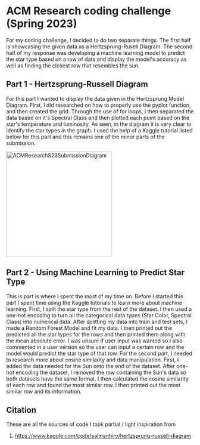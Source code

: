 # ACM Research coding challenge (Spring 2023)

For my coding challenge, I decided to do two separate things. The first half is showcasing the given data as a Hertzsprung-Rusell Diagram. The second half of my response was developing a machine learning model to predict the star type based on a row of data and display the model's accuracy as well as finding the closest row that resembles the sun.

## Part 1 - Hertzsprung-Russell Diagram

For this part I wanted to display the data given in the Hertzsprung Model Diagram. First, I did researched on how to properly use the pyplot function, and then created the grid. Through the use of for loops, I then separated the data based on it's Spectral Class and then plotted each point based on the star's temperature and luminosity. As seen, in the diagram it is very clear to identify the star types in the graph. I used the help of a Kaggle tutorial listed below for this part and this remains one of the minor parts of the submission.

<img width="283" alt="ACMResearchS23SubmissionDiagram" src="https://user-images.githubusercontent.com/112922058/216223291-955e3cd1-e18c-40a0-949d-2867d665910e.png">


## Part 2 - Using Machine Learning to Predict Star Type

This is part is where I spent the most of my time on. Before I started this part I spent time using the Kaggle tutorials to learn more about machine learning. First, I split the star type from the rest of the dataset. I then used a one-hot encoding to turn all the categorical data types (Star Color, Spectral Class) into numerical data. After splitting my data into train and test sets, I made a Random Forest Model and fit my data. I then printed out the predicted all the star types for the rows and then printed them along with the mean absolute error. I was unsure if user input was wanted so I also commented in a user version so the user can input a certain row and the model would predict the star type of that row. For the second part, I needed to research more about cosine similarity and data manipulation. First, I added the data needed for the Sun onto the end of the dataset. After one-hot encoding the dataset, I removed the row containing the Sun's data so both datasets have the same format. I then calculated the cosine similarity of each row and found the most similar row. I then printed out the most similar row and its information.

## Citation

These are all the sources of code I took partial / light inspiration from
1.  https://www.kaggle.com/code/salmanhiro/hertzsprung-russell-diagram 
